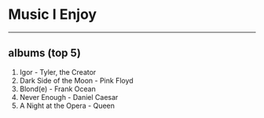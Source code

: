 # Music I Enjoy

---

## albums (top 5)

1. Igor - Tyler, the Creator
2. Dark Side of the Moon - Pink Floyd
3. Blond(e) - Frank Ocean
4. Never Enough - Daniel Caesar
5. A Night at the Opera - Queen